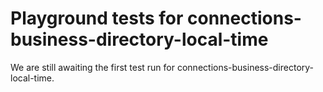 # Playground tests for connections-business-directory-local-time
We are still awaiting the first test run for connections-business-directory-local-time.
